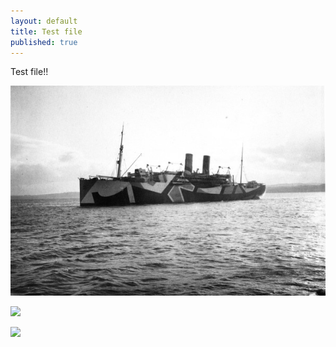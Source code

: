 ```yaml
---
layout: default
title: Test file
published: true
---
```


Test file!!

![dazzle2-600.jpg](/media/dazzle2-600.jpg)

![](/media/410.jpg)

![](/media/320.jpg)